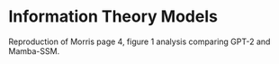 # Information Theory Models

Reproduction of Morris page 4, figure 1 analysis comparing GPT-2 and Mamba-SSM.

